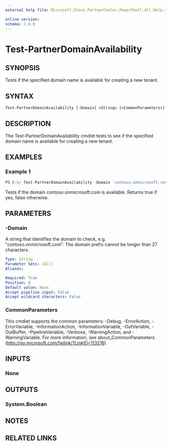 ```yaml
---
external help file: Microsoft.Store.PartnerCenter.PowerShell.dll-Help.xml

online version:
schema: 2.0.0
---
```


# Test-PartnerDomainAvailability

## SYNOPSIS
Tests if the specified domain name is available for creating a new tenant.

## SYNTAX

```
Test-PartnerDomainAvailability [-Domain] <String> [<CommonParameters>]
```

## DESCRIPTION

The Test-PartnerDomainAvailability cmdlet tests to see if the specified domain name is available for creating a new tenant.

## EXAMPLES

### Example 1
```powershell
PS C:\> Test-PartnerDomainAvailability -Domain 'contoso.onmicrosoft.com'
```

Tests if the domain contoso.onmicrosoft.com is available. Returns true if yes, false otherwise.

## PARAMETERS

### -Domain
A string that identifies the domain to check, e.g. "contoso.onmicrosoft.com". The domain prefix cannot be longer than 27 characters.

```yaml
Type: String
Parameter Sets: (All)
Aliases:

Required: True
Position: 0
Default value: None
Accept pipeline input: False
Accept wildcard characters: False
```

### CommonParameters
This cmdlet supports the common parameters: -Debug, -ErrorAction, -ErrorVariable, -InformationAction, -InformationVariable, -OutVariable, -OutBuffer, -PipelineVariable, -Verbose, -WarningAction, and -WarningVariable. For more information, see about_CommonParameters (http://go.microsoft.com/fwlink/?LinkID=113216).

## INPUTS

### None

## OUTPUTS

### System.Boolean

## NOTES

## RELATED LINKS
